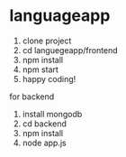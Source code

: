 # languageapp

1. clone project
2. cd languegeapp/frontend
3. npm install
4. npm start
5. happy coding!

for backend
1. install mongodb
2. cd backend
3. npm install
4. node app.js